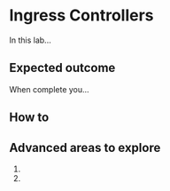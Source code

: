 # Ingress Controllers

In this lab...

## Expected outcome

When complete you...

## How to

## Advanced areas to explore

1. 
2. 